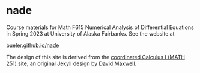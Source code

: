 # nade

Course materials for Math F615 Numerical Analysis of Differential Equations in Spring 2023 at University of Alaska Fairbanks.  See the website at

[bueler.github.io/nade](https://bueler.github.io/nade/)

The design of this site is derived from the [coordinated Calculus I (MATH 251) site](https://uaf-math251.github.io/), an original [Jekyll](https://jekyllrb.com/) design by [David Maxwell](https://damaxwell.github.io/).